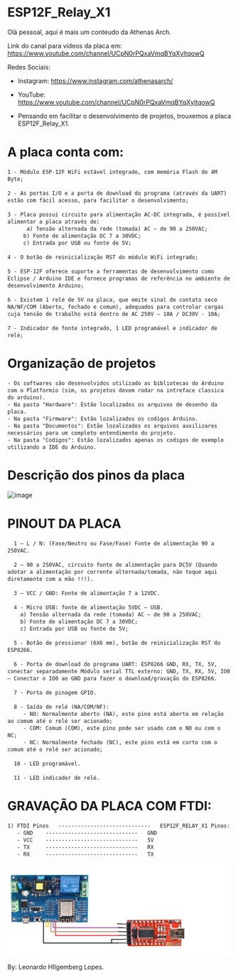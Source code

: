 # ESP12F_Relay_X1

Olá pessoal, aqui é mais um conteudo da Athenas Arch.

Link do canal para vídeos da placa em: https://www.youtube.com/channel/UCpN0rPQxaVmqBYqXyltqowQ

Redes Sociais:
   - Instagram: https://www.instagram.com/athenasarch/

   - YouTube: https://www.youtube.com/channel/UCpN0rPQxaVmqBYqXyltqowQ


* Pensando em facilitar o desenvolvimento de projetos, trouxemos a placa ESP12F_Relay_X1.

# A placa conta com:
    1 - Módulo ESP-12F WiFi estável integrado, com memória Flash de 4M Byte;
    
    2 - As portas I/O e a porta de download do programa (através da UART) estão com fácil acesso, para facilitar o desenvolvimento;

    3 - Placa possui circuito para alimentação AC-DC integrada, é possível alimentar a placa através de:
 	      a) Tensão alternada da rede (tomada) AC – de 90 a 250VAC;
         b) Fonte de alimentação DC 7 a 30VDC;
         c) Entrada por USB ou fonte de 5V;
    
    4 - O botão de reinicialização RST do módulo WiFi integrado;
   
    5 - ESP-12F oferece suporte a ferramentas de desenvolvimento como Eclipse / Arduino IDE e fornece programas de referência no ambiente de desenvolvimento Arduino;

    6 - Existem 1 relé de 5V na placa, que emite sinal de contato seco NA/NF/COM (Aberto, fechado e comum), adequados para controlar cargas cuja tensão de trabalho está dentro de AC 250V – 10A / DC30V - 10A;
   
    7 - Indicador de fonte integrado, 1 LED programável e indicador de relé;


# Organização de projetos
    - Os softwares são desenvolvidos utilizado as bibliotecas do Arduino com o Platformio (sim, os projetos devem rodar na intreface classica do arduino).
    - Na pasta "Hardware": Estão localizados os arquivos de desenho da placa.
    - Na pasta "Firmware": Estão lozalizados os codigos Arduino.
    - Na pasta "Documentos": Estão lozalizados os arquivos auxilizares necessários para um completo entendimento do projeto.
    - Na pasta "Codigos": Estão lozalizados apenas os codigos de exemplo utilizando a IDE do Arduino.

# Descrição dos pinos da placa

![image](https://user-images.githubusercontent.com/79209419/110711952-2a29ba80-81df-11eb-9e23-91c1d7102a50.png)

# PINOUT DA PLACA

      1 – L / N: (Fase/Neutro ou Fase/Fase) Fonte de alimentação 90 a 250VAC.
      
      2 – 90 a 250VAC, circuito fonte de alimentação para DC5V (Quando adotar a alimentação por corrente alternada/tomada, não toque aqui diretamente com a mão !!!).
      
      3 – VCC / GND: Fonte de alimentação 7 a 12VDC.
      
      4 - Micro USB: fonte de alimentação 5VDC – USB.
		a) Tensão alternada da rede (tomada) AC – de 90 a 250VAC;
		b) Fonte de alimentação DC 7 a 30VDC;
		c) Entrada por USB ou fonte de 5V;
      
      5 - Botão de pressionar (6X6 mm), botão de reinicialização RST do ESP8266.
      
      6 - Porta de download do programa UART: ESP8266 GND, RX, TX, 5V, conectar separadamente Módulo serial TTL externo: GND, TX, RX, 5V, IO0 – Conectar o IO0 ao GND para fazer o download/gravação do ESP8266. 
      
      7 - Porta de pinagem GPIO.
      
      8 - Saída de relé (NA/COM/NF):
         - NO: Normalmente aberto (NA), este pino está aberto em relação ao comum até o relé ser acionado;
         - COM: Comum (COM), este pino pode ser usado com o NO ou com o NC;
         - NC: Normalmente fechado (NC), este pino está em curto com o comum até o relé ser acionado;
      
      10 - LED programável.
      
      11 - LED indicador de relé.
      
# GRAVAÇÃO DA PLACA COM FTDI:

	1) FTDI Pinos 	-----------------------------	ESP12F_RELAY_X1 Pinos:
	   - GND	-----------------------------	GND
	   - VCC	-----------------------------	5V
	   - TX		-----------------------------	RX
	   - RX		-----------------------------	TX

![image](https://raw.githubusercontent.com/AthenasArch/ESP12F_Relay_X1/main/Documentos/GravarComFTDI.png)
      
By: Leonardo HIlgemberg Lopes.
